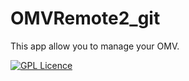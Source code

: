 # OMVRemote2_git
This app allow you to manage your OMV.

[![GPL Licence](https://badges.frapsoft.com/os/gpl/gpl-175x39.png?v=103)](https://opensource.org/licenses/GPL-3.0/)
